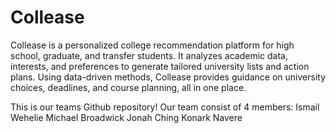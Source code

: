 # Collease
Collease is a personalized college recommendation platform for high school, graduate, and transfer students. It analyzes academic data, interests, and preferences to generate tailored university lists and action plans. Using data-driven methods, Collease provides guidance on university choices, deadlines, and course planning, all in one place.

This is our teams Github repository! Our team consist of 4 members:
Ismail Wehelie
Michael Broadwick
Jonah Ching
Konark Navere
